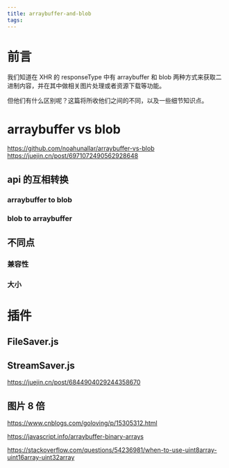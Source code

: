 ```yaml
---
title: arraybuffer-and-blob
tags:
---
```


# 前言

我们知道在 XHR 的 responseType 中有 arraybuffer 和 blob 两种方式来获取二进制内容，并在其中做相关图片处理或者资源下载等功能。

但他们有什么区别呢？这篇将所收他们之间的不同，以及一些细节知识点。

# arraybuffer vs blob

https://github.com/noahunallar/arraybuffer-vs-blob
https://juejin.cn/post/6971072490562928648

## api 的互相转换

### arraybuffer to blob

### blob to arraybuffer

## 不同点

### 兼容性

### 大小

# 插件

## FileSaver.js

## StreamSaver.js

https://juejin.cn/post/6844904029244358670

## 图片 8 倍

https://www.cnblogs.com/goloving/p/15305312.html

https://javascript.info/arraybuffer-binary-arrays

https://stackoverflow.com/questions/54236981/when-to-use-uint8array-uint16array-uint32array
